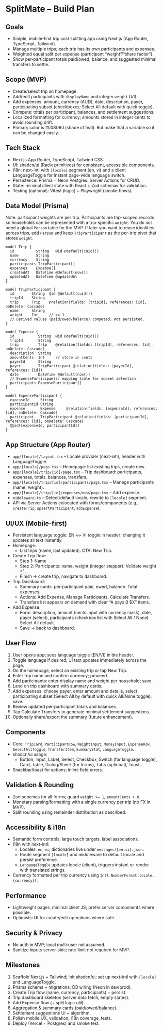 # SplitMate – Build Plan

## Goals
- Simple, mobile‑first trip cost splitting app using Next.js (App Router, TypeScript, Tailwind).
- Manage multiple trips; each trip has its own participants and expenses.
- Weighted equal split per expense (participant “weight”/“share factor”).
- Show per‑participant totals paid/owed, balance, and suggested minimal transfers to settle.

## Scope (MVP)
- Create/select trip on homepage.
- Add/edit participants with `displayName` and integer `weight` (≥1).
- Add expenses: amount, currency (AUD), date, description, payer, participating subset (checkboxes; Select All default with quick toggle).
- Compute: totals per participant, balances, and settlement suggestions.
- Localized formatting for currency; amounts stored in integer cents to avoid rounding drift.
- Primary color is #008080 (shade of teal). But make that a variable so it can be changed easily.

## Tech Stack
- Next.js App Router, TypeScript, Tailwind CSS.
- UI: shadcn/ui (Radix primitives) for consistent, accessible components.
- i18n: next-intl with `[locale]` segment (en, vi) and a client LanguageToggle for instant page-wide language switch.
- Persistence: Prisma + Neon Postgres. Server Actions for CRUD.
- State: minimal client state with React + Zod schemas for validation.
- Testing (optional): Vitest (logic) + Playwright (smoke flows).

## Data Model (Prisma)
Note: participant weights are per trip. Participants are trip-scoped records so households can be represented with a trip-specific `weight`. You do not need a global `Person` table for the MVP. If later you want to reuse identities across trips, add `Person` and keep `TripParticipant` as the per-trip pivot that stores `weight`.
```
model Trip {
  id          String   @id @default(cuid())
  name        String
  currency    String 
  participants TripParticipant[]
  expenses    Expense[]
  createdAt   DateTime @default(now())
  updatedAt   DateTime @updatedAt
}

model TripParticipant {
  id        String  @id @default(cuid())
  tripId    String
  trip      Trip    @relation(fields: [tripId], references: [id], onDelete: Cascade)
  name      String
  weight    Int     // >= 1
  // Derived values (paid/owed/balance) computed, not persisted.
}

model Expense {
  id           String  @id @default(cuid())
  tripId       String
  trip         Trip    @relation(fields: [tripId], references: [id], onDelete: Cascade)
  description  String
  amountCents  Int     // store in cents
  payerId      String
  payer        TripParticipant @relation(fields: [payerId], references: [id])
  date         DateTime @default(now())
  // ExpenseParticipants: mapping table for subset selection
  participants ExpenseParticipant[]
}

model ExpenseParticipant {
  expenseId     String
  participantId String
  expense       Expense     @relation(fields: [expenseId], references: [id], onDelete: Cascade)
  participant   TripParticipant @relation(fields: [participantId], references: [id], onDelete: Cascade)
  @@id([expenseId, participantId])
}
```

## App Structure (App Router)
- `app/[locale]/layout.tsx` – Locale provider (next-intl), header with LanguageToggle.
- `app/[locale]/page.tsx` – Homepage: list existing trips, create new.
- `app/[locale]/trip/[id]/page.tsx` – Trip dashboard: participants, expenses, totals, balances, transfers.
- `app/[locale]/trip/[id]/participants/page.tsx` – Manage participants (name, weight).
- `app/[locale]/trip/[id]/expenses/new/page.tsx` – Add expense.
- `middleware.ts` – Detect/default locale, rewrite to `[locale]` segment.
- API via Server Actions colocated with forms/components (e.g., `createTrip`, `upsertParticipant`, `addExpense`).

## UI/UX (Mobile‑first)
- Persistent language toggle: EN ↔ VI toggle in header; changing it updates all text instantly.
- Homepage:
  - List trips (name, last updated). CTA: New Trip.
- Create Trip flow:
  - Step 1: Name
  - Step 2: Participants: name, weight (integer stepper). Validate weight ≥1.
  - Finish → create trip, navigate to dashboard.
- Trip Dashboard:
  - Summary cards: per‑participant paid, owed, balance. Total expenses.
  - Actions: Add Expense, Manage Participants, Calculate Transfers.
  - Transfers list appears on demand with clear “A pays B $X” items.
- Add Expense:
  - Form: description, amount (cents input with currency mask), date, payer (select), participants (checkbox list with Select All / None). Select All default.
  - Save → back to dashboard.

## User Flow
1. User opens app; sees language toggle (EN/VI) in the header.
2. Toggle language if desired; UI text updates immediately across the page.
3. On the homepage, select an existing trip or tap New Trip.
4. Enter trip name and confirm currency; proceed.
5. Add participants: enter display name and weight per household; save.
6. Land on trip dashboard with summary cards.
7. Add expenses: choose payer, enter amount and details, select participating subset (Select All by default with quick All/None toggle); save.
8. Review updated per‑participant totals and balances.
9. Tap Calculate Transfers to generate minimal settlement suggestions.
10. Optionally share/export the summary (future enhancement).

## Components
- Core: `TripCard`, `ParticipantRow`, `WeightInput`, `MoneyInput`, `ExpenseRow`, `SelectAllToggle`, `TransferItem`, `SummaryStat`, `LanguageToggle`.
- shadcn/ui usage:
  - Button, Input, Label, Select, Checkbox, Switch (for language toggle), Card, Table, Dialog/Sheet (for forms), Tabs (optional), Toast.
- Snackbar/toast for actions; inline field errors.

## Validation & Rounding
- Zod schemas for all forms; guard `weight >= 1`, `amountCents > 0`.
- Monetary parsing/formatting with a single currency per trip (no FX in MVP).
- Split rounding using remainder distribution as described.

## Accessibility & i18n
- Semantic form controls, large touch targets, label associations.
- i18n with next-intl:
  - Locales: `en`, `vi`; dictionaries live under `messages/{en,vi}.json`.
  - Route segment `[locale]` and middleware to default locale and persist preference.
  - `LanguageToggle` updates locale (client), triggers instant re-render with translated strings.
- Currency formatted per trip currency using `Intl.NumberFormat(locale, {currency})`.

## Performance
- Lightweight pages, minimal client JS; prefer server components where possible.
- Optimistic UI for create/edit operations where safe.

## Security & Privacy
- No auth in MVP; local multi‑user not assumed.
- Sanitize inputs server‑side; rate‑limit not required for MVP.

## Milestones
1. Scaffold Next.js + Tailwind; init shadcn/ui; set up next-intl with `[locale]` and LanguageToggle.
2. Prisma schema + migrations; DB wiring (Neon in dev/prod).
3. Create Trip flow (name, currency, participants) + persist.
4. Trip dashboard skeleton (server data fetch, empty states).
5. Add Expense flow (+ split logic util).
6. Aggregation & summary cards (paid/owed/balance).
7. Settlement suggestions UI + algorithm.
8. Polish mobile UX, validation, i18n coverage, tests.
9. Deploy (Vercel + Postgres) and smoke test.
